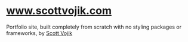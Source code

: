 # www.scottvojik.com

Portfolio site, built completely from scratch with no styling packages or frameworks, by [Scott Vojik](https://www.linkedin.com/in/scott-vojik/)
